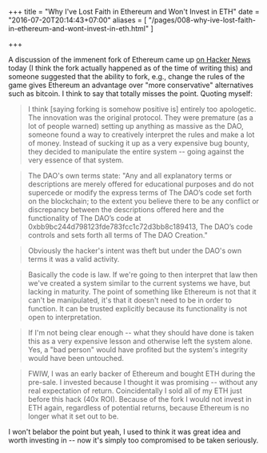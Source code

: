+++
title = "Why I've Lost Faith in Ethereum and Won't Invest in ETH"
date = "2016-07-20T20:14:43+07:00"
aliases = [
    "/pages/008-why-ive-lost-faith-in-ethereum-and-wont-invest-in-eth.html"
]

+++

A discussion of the immenent fork of Ethereum came up [on Hacker News](https://news.ycombinator.com/item?id=12125515) today (I think the fork actually happened as of the time of writing this) and someone suggested that the ability to fork, e.g., change the rules of the game gives Ethereum an advantage over "more conservative" alternatives such as bitcoin. I think to say that totally misses the point. Quoting myself:

> I think [saying forking is somehow positive is] entirely too apologetic. The innovation was the original protocol. They were premature (as a lot of people warned) setting up anything as massive as the DAO, someone found a way to creatively interpret the rules and make a lot of money. Instead of sucking it up as a very expensive bug bounty, they decided to manipulate the entire system -- going against the very essence of that system.

> The DAO's own terms state: "Any and all explanatory terms or descriptions are merely offered for educational purposes and do not supercede or modify the express terms of The DAO’s code set forth on the blockchain; to the extent you believe there to be any conflict or discrepancy between the descriptions offered here and the functionality of The DAO’s code at 0xbb9bc244d798123fde783fcc1c72d3bb8c189413, The DAO’s code controls and sets forth all terms of The DAO Creation."

> Obviously the hacker's intent was theft but under the DAO's own terms it was a valid activity.

> Basically the code is law. If we're going to then interpret that law then we've created a system similar to the current systems we have, but lacking in maturity. The point of something like Ethereum is not that it can't be manipulated, it's that it doesn't need to be in order to function. It can be trusted explicitly because its functionality is not open to interpretation.

> If I'm not being clear enough -- what they should have done is taken this as a very expensive lesson and otherwise left the system alone. Yes, a "bad person" would have profited but the system's integrity would have been untouched.

> FWIW, I was an early backer of Ethereum and bought ETH during the pre-sale. I invested because I thought it was promising -- without any real expectation of return. Coincidentally I sold all of my ETH just before this hack (40x ROI). Because of the fork I would not invest in ETH again, regardless of potential returns, because Ethereum is no longer what it set out to be.

I won't belabor the point but yeah, I used to think it was great idea and worth investing in -- now it's simply too compromised to be taken seriously.

